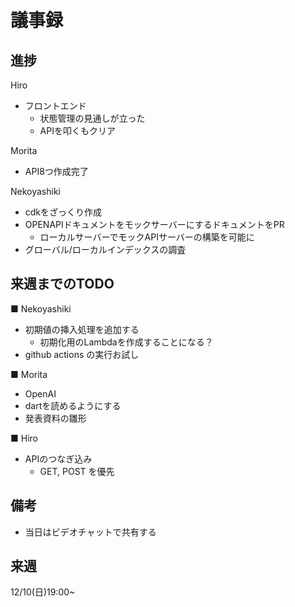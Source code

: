 # 議事録

## 進捗
Hiro
- フロントエンド
  - 状態管理の見通しが立った
  - APIを叩くもクリア

Morita
- API8つ作成完了

Nekoyashiki
- cdkをざっくり作成
- OPENAPIドキュメントをモックサーバーにするドキュメントをPR
  - ローカルサーバーでモックAPIサーバーの構築を可能に
- グローバル/ローカルインデックスの調査

## 来週までのTODO
■ Nekoyashiki
- 初期値の挿入処理を追加する
  - 初期化用のLambdaを作成することになる？
- github actions の実行お試し

■ Morita
- OpenAI
- dartを読めるようにする
- 発表資料の雛形

■ Hiro
- APIのつなぎ込み
  - GET, POST を優先

## 備考
- 当日はビデオチャットで共有する

## 来週
12/10(日)19:00~
